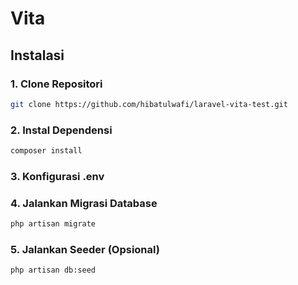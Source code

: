 # Vita


## Instalasi

### 1. Clone Repositori

```bash
git clone https://github.com/hibatulwafi/laravel-vita-test.git
```

### 2. Instal Dependensi

```bash
composer install
```
### 3. Konfigurasi .env

### 4. Jalankan Migrasi Database

```bash
php artisan migrate
```

### 5. Jalankan Seeder (Opsional)

```bash
php artisan db:seed
```
